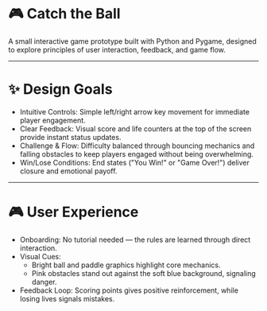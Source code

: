 # 🎮 Catch the Ball  

A small interactive game prototype built with Python and Pygame, designed to explore principles of user interaction, feedback, and game flow.  

---

# ✨ Design Goals
- Intuitive Controls: Simple left/right arrow key movement for immediate player engagement.  
- Clear Feedback: Visual score and life counters at the top of the screen provide instant status updates.  
- Challenge & Flow: Difficulty balanced through bouncing mechanics and falling obstacles to keep players engaged without being overwhelming.  
- Win/Lose Conditions: End states ("You Win!" or "Game Over!") deliver closure and emotional payoff.  

---

# 🎮 User Experience
- Onboarding: No tutorial needed — the rules are learned through direct interaction.  
- Visual Cues:  
  - Bright ball and paddle graphics highlight core mechanics.  
  - Pink obstacles stand out against the soft blue background, signaling danger.  
- Feedback Loop: Scoring points gives positive reinforcement, while losing lives signals mistakes. 
